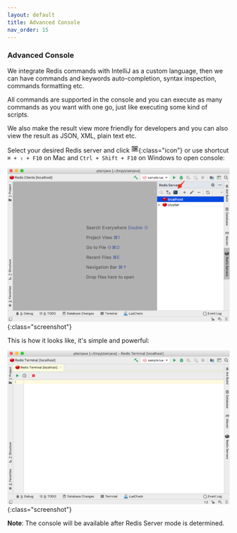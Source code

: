 ```yaml
---
layout: default
title: Advanced Console
nav_order: 15
---
```


### Advanced Console
We integrate Redis commands with IntelliJ as a custom language, then we can have commands and keywords auto-completion, syntax inspection, commands formatting etc.

All commands are supported in the console and you can execute as many commands as you want with one go, just like executing some kind of scripts.

We also make the result view more friendly for developers and you can also view the result as JSON, XML, plain text etc.

Select your desired Redis server and click ![terminal](/assets/images/advanced-console/terminal.png){:class="icon"} or use shortcut ```⌘ + ⇧ + F10``` on Mac and ```Ctrl + Shift + F10``` on Windows to open console:

![open console](/assets/images/advanced-console/open-console2.png){:class="screenshot"}

This is how it looks like, it's simple and powerful:

![console](/assets/images/advanced-console/console2.png){:class="screenshot"}

**Note**: The console will be available after Redis Server mode is determined.